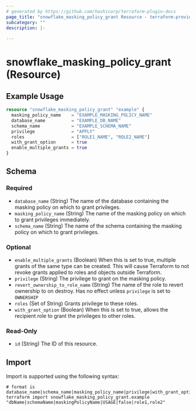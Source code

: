 ```yaml
---
# generated by https://github.com/hashicorp/terraform-plugin-docs
page_title: "snowflake_masking_policy_grant Resource - terraform-provider-snowflake"
subcategory: ""
description: |-
  
---
```


# snowflake_masking_policy_grant (Resource)



## Example Usage

```terraform
resource "snowflake_masking_policy_grant" "example" {
  masking_policy_name    = "EXAMPLE_MASKING_POLICY_NAME"
  database_name          = "EXAMPLE_DB_NAME"
  schema_name            = "EXAMPLE_SCHEMA_NAME"
  privilege              = "APPLY"
  roles                  = ["ROLE1_NAME", "ROLE2_NAME"]
  with_grant_option      = true
  enable_multiple_grants = true
}
```

<!-- schema generated by tfplugindocs -->
## Schema

### Required

- `database_name` (String) The name of the database containing the masking policy on which to grant privileges.
- `masking_policy_name` (String) The name of the masking policy on which to grant privileges immediately.
- `schema_name` (String) The name of the schema containing the masking policy on which to grant privileges.

### Optional

- `enable_multiple_grants` (Boolean) When this is set to true, multiple grants of the same type can be created. This will cause Terraform to not revoke grants applied to roles and objects outside Terraform.
- `privilege` (String) The privilege to grant on the masking policy.
- `revert_ownership_to_role_name` (String) The name of the role to revert ownership to on destroy. Has no effect unless `privilege` is set to `OWNERSHIP`
- `roles` (Set of String) Grants privilege to these roles.
- `with_grant_option` (Boolean) When this is set to true, allows the recipient role to grant the privileges to other roles.

### Read-Only

- `id` (String) The ID of this resource.

## Import

Import is supported using the following syntax:

```shell
# format is database_name|schema_name|masking_policy_name|privilege|with_grant_option|roles
terraform import snowflake_masking_policy_grant.example "dbName|schemaName|maskingPolicyName|USAGE|false|role1,role2"
```
